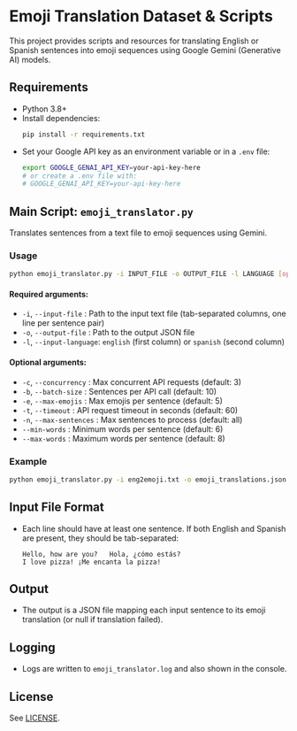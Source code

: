 
# Emoji Translation Dataset & Scripts

This project provides scripts and resources for translating English or Spanish sentences into emoji sequences using Google Gemini (Generative AI) models.

## Requirements

- Python 3.8+
- Install dependencies:
  ```sh
  pip install -r requirements.txt
  ```
- Set your Google API key as an environment variable or in a `.env` file:
  ```sh
  export GOOGLE_GENAI_API_KEY=your-api-key-here
  # or create a .env file with:
  # GOOGLE_GENAI_API_KEY=your-api-key-here
  ```

## Main Script: `emoji_translator.py`

Translates sentences from a text file to emoji sequences using Gemini.

### Usage

```sh
python emoji_translator.py -i INPUT_FILE -o OUTPUT_FILE -l LANGUAGE [options]
```

#### Required arguments:
- `-i`, `--input-file`   : Path to the input text file (tab-separated columns, one line per sentence pair)
- `-o`, `--output-file`  : Path to the output JSON file
- `-l`, `--input-language`: `english` (first column) or `spanish` (second column)

#### Optional arguments:
- `-c`, `--concurrency`   : Max concurrent API requests (default: 3)
- `-b`, `--batch-size`    : Sentences per API call (default: 10)
- `-e`, `--max-emojis`    : Max emojis per sentence (default: 5)
- `-t`, `--timeout`       : API request timeout in seconds (default: 60)
- `-n`, `--max-sentences` : Max sentences to process (default: all)
- `--min-words`           : Minimum words per sentence (default: 6)
- `--max-words`           : Maximum words per sentence (default: 8)

### Example

```sh
python emoji_translator.py -i eng2emoji.txt -o emoji_translations.json -l english
```

## Input File Format

- Each line should have at least one sentence. If both English and Spanish are present, they should be tab-separated:
  ```
  Hello, how are you?	Hola, ¿cómo estás?
  I love pizza!	¡Me encanta la pizza!
  ```

## Output

- The output is a JSON file mapping each input sentence to its emoji translation (or null if translation failed).

## Logging

- Logs are written to `emoji_translator.log` and also shown in the console.

## License

See [LICENSE](LICENSE).
